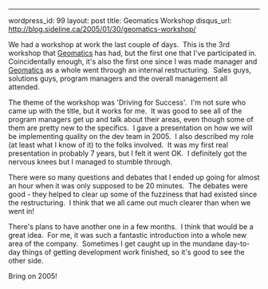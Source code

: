 --- 
wordpress_id: 99
layout: post
title: Geomatics Workshop
disqus_url: http://blog.sideline.ca/2005/01/30/geomatics-workshop/

<p>We had a workshop at work the last couple of days.  This is the 3rd workshop that <a href="http://www.telusgeomatics.com/">Geomatics</a> has had, but the first one that I've participated in.  Coincidentally enough, it's also the first one since I was made manager and <a href="http://www.telusgeomatics.com/">Geomatics</a> as a whole went through an internal restructuring.  Sales guys, solutions guys, program managers and the overall management all attended.</p>
<p>The theme of the workshop was 'Driving for Success'.  I'm not sure who came up with the title, but it works for me.  It was good to see all of the program managers get up and talk about their areas, even though some of them are pretty new to the specifics.  I gave a presentation on how we will be implementing quality on the dev team in 2005.  I also described my role (at least what I know of it) to the folks involved.  It was my first real presentation in probably 7 years, but I felt it went OK.  I definitely got the nervous knees but I managed to stumble through.  </p>
<p>There were so many questions and debates that I ended up going for almost an hour when it was only supposed to be 20 minutes.  The debates were good - they helped to clear up some of the fuzziness that had existed since the restructuring.  I think that we all came out much clearer than when we went in!</p>
<p>There's plans to have another one in a few months.  I think that would be a great idea.  For me, it was such a fantastic introduction into a whole new area of the company.  Sometimes I get caught up in the mundane day-to-day things of getting development work finished, so it's good to see the other side.</p>
<p>Bring on 2005!</p>
